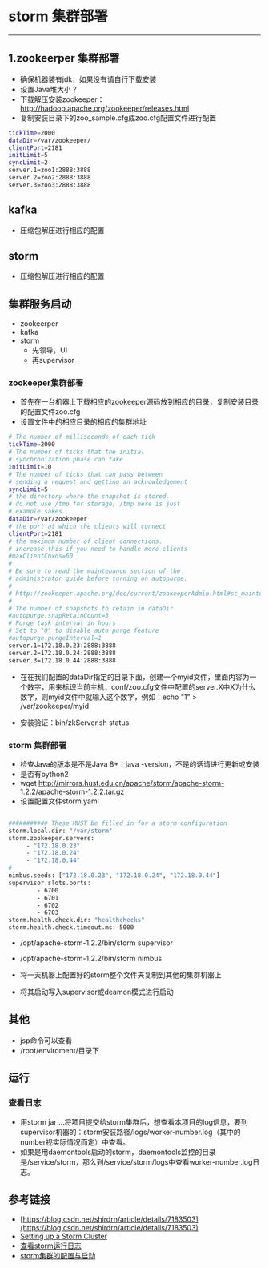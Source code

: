 # storm 集群部署
***
## 1.zookeerper 集群部署
- 确保机器装有jdk，如果没有请自行下载安装
- 设置Java堆大小？
- 下载解压安装zookeeper：http://hadoop.apache.org/zookeeper/releases.html
- 复制安装目录下的zoo_sample.cfg成zoo.cfg配置文件进行配置
```sh
tickTime=2000
dataDir=/var/zookeeper/
clientPort=2181
initLimit=5
syncLimit=2
server.1=zoo1:2888:3888
server.2=zoo2:2888:3888
server.3=zoo3:2888:3888
```

## kafka
- 压缩包解压进行相应的配置

## storm
- 压缩包解压进行相应的配置

## 集群服务启动
- zookeerper
- kafka
- storm
	- 先领导，UI
	- 再supervisor

### zookeeper集群部署
- 首先在一台机器上下载相应的zookeeper源码放到相应的目录，复制安装目录的配置文件zoo.cfg
- 设置文件中的相应目录的相应的集群地址
```sh
# The number of milliseconds of each tick
tickTime=2000
# The number of ticks that the initial
# synchronization phase can take
initLimit=10
# The number of ticks that can pass between
# sending a request and getting an acknowledgement
syncLimit=5
# the directory where the snapshot is stored.
# do not use /tmp for storage, /tmp here is just
# example sakes.
dataDir=/var/zookeeper
# the port at which the clients will connect
clientPort=2181
# the maximum number of client connections.
# increase this if you need to handle more clients
#maxClientCnxns=60
#
# Be sure to read the maintenance section of the
# administrator guide before turning on autopurge.
#
# http://zookeeper.apache.org/doc/current/zookeeperAdmin.html#sc_maintenance
#
# The number of snapshots to retain in dataDir
#autopurge.snapRetainCount=3
# Purge task interval in hours
# Set to "0" to disable auto purge feature
#autopurge.purgeInterval=1
server.1=172.18.0.23:2888:3888
server.2=172.18.0.24:2888:3888
server.3=172.18.0.44:2888:3888
```

- 在在我们配置的dataDir指定的目录下面，创建一个myid文件，里面内容为一个数字，用来标识当前主机，conf/zoo.cfg文件中配置的server.X中X为什么数字，则myid文件中就输入这个数字，例如：echo "1" > /var/zookeeper/myid

- 安装验证：bin/zkServer.sh status

### storm 集群部署
- 检查Java的版本是不是Java 8+：java -version，不是的话请进行更新或安装
- 是否有python2
- wget http://mirrors.hust.edu.cn/apache/storm/apache-storm-1.2.2/apache-storm-1.2.2.tar.gz
- 设置配置文件storm.yaml
```sh

########### These MUST be filled in for a storm configuration
storm.local.dir: "/var/storm"
storm.zookeeper.servers:
     - "172.18.0.23"
     - "172.18.0.24"
     - "172.18.0.44"
#
nimbus.seeds: ["172.18.0.23", "172.18.0.24", "172.18.0.44"]
supervisor.slots.ports:
        - 6700
        - 6701
        - 6702
        - 6703
storm.health.check.dir: "healthchecks"
storm.health.check.timeout.ms: 5000
```

- /opt/apache-storm-1.2.2/bin/storm supervisor
- /opt/apache-storm-1.2.2/bin/storm nimbus

- 将一天机器上配置好的storm整个文件夹复制到其他的集群机器上
- 将其启动写入supervisor或deamon模式进行启动

## 其他
- jsp命令可以查看
- /root/enviroment/目录下

## 运行
### 查看日志
- 用storm jar ...将项目提交给storm集群后，想查看本项目的log信息，要到supervisor机器的：storm安装路径/logs/worker-number.log（其中的number视实际情况而定）中查看。
- 如果是用daemontools启动的storm，daemontools监控的目录是/service/storm，那么到/service/storm/logs中查看worker-number.log日志。

## 参考链接
- [https://blog.csdn.net/shirdrn/article/details/7183503](https://blog.csdn.net/shirdrn/article/details/7183503)
- [Setting up a Storm Cluster](http://storm.apache.org/releases/2.0.0-SNAPSHOT/Setting-up-a-Storm-cluster.html)
- [查看storm运行日志](https://blog.csdn.net/asdfsadfasdfsa/article/details/60778728)
- [storm集群的配置与启动](https://blog.csdn.net/loloxiaoz3/article/details/19294289)